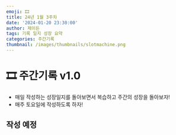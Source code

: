 ```yaml
---
emoji: 🎞️
title: 24년 1월 3주차
date: '2024-01-20 23:30:00'
author: 제이든
tags: 기록 일지 성장 요약
categories: 주간기록
thumbnail: /images/thumbnails/slotmachine.png
---
```


# 🎞️ 주간기록 v1.0

- 매일 작성하는 성장일지를 돌아보면서 복습하고 주간의 성장을 돌아보자!
- 매주 토요일에 작성하도록 하자!

## 작성 예정
